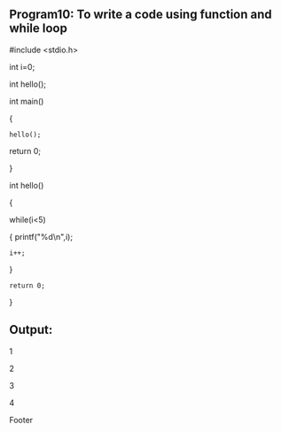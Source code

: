 ## Program10: To write a code using function and while loop

#include <stdio.h>

int i=0;

int hello();

int main()

{

    hello();
    
return 0;
    
}

int hello()

{

while(i<5)

{
    printf("%d\n",i);
    
    i++;
    
}

    return 0;
    
}

## Output:

1

2

3

4

Footer
